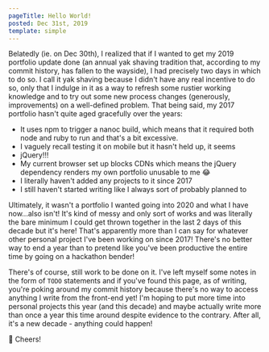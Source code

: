 ```yaml
---
pageTitle: Hello World!
posted: Dec 31st, 2019
template: simple
---
```


Belatedly (ie. on Dec 30th), I realized that if I wanted to get my 2019 portfolio update done (an annual yak shaving tradition that, according to my commit history, has fallen to the wayside), I had precisely two days in which to do so. I call it yak shaving because I didn't have any real incentive to do so, only that I indulge in it as a way to refresh some rustier working knowledge and to try out some new process changes (generously, improvements) on a well-defined problem. That being said, my 2017 portfolio hasn't quite aged gracefully over the years:

- It uses npm to trigger a nanoc build, which means that it required both node and ruby to run and that's a bit excessive.
- I vaguely recall testing it on mobile but it hasn't held up, it seems
- jQuery!!!
- My current browser set up blocks CDNs which means the jQuery dependency renders my own portfolio unusable to me 😂
- I literally haven't added any projects to it since 2017
- I still haven't started writing like I always sort of probably planned to

Ultimately, it wasn't a portfolio I wanted going into 2020 and what I have now...also isn't! It's kind of messy and only sort of works and was literally the bare minimum I could get thrown together in the last 2 days of this decade but it's here! That's apparently more than I can say for whatever other personal project I've been working on since 2017! There's no better way to end a year than to pretend like you've been productive the entire time by going on a hackathon bender!

There's of course, still work to be done on it. I've left myself some notes in the form of `TODO` statements and if you've found this page, as of writing, you're poking around my commit history because there's no way to access anything I write from the front-end yet! I'm hoping to put more time into personal projects this year (and this decade) and maybe actually write more than once a year this time around despite evidence to the contrary. After all, it's a new decade - anything could happen!

🥂 Cheers!
